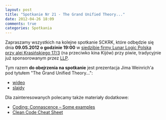```yaml
---
layout: post
title: "Spotkanie Nr 21 - The Grand Unified Theory..."
date: 2012-04-26 18:09
comments: true
categories: Spotkania
---
```


Zapraszamy wszystkich na kolejne spotkanie SCKRK, które odbędzie się dnia **09.05.2012 o godzinie 19:00** w [siedzibie firmy Lunar Logic Polska przy alei Krasińskiego 17/3][llp_mapka] (na przeciwko kina Kijów) przy piwie, tradycyjnie już sponsorowanym przez [LLP][llp].

Tym razem **do obejrzenia na spotkanie** jest prezentacja Jima Weinrich'a pod tytułem "The Grand Unified Theory...":

* [wideo][grand_theory_video]
* [slajdy][grand_theory_slides]

Dla zainteresowanych polecamy także materiały dodatkowe:

* [Coding: Connascence – Some examples][connascence_examples]
* [Clean Code Cheat Sheet][clean_code_cheat_sheet]

[llp]: http://lunarlogicpolska.com/
[llp_mapka]: http://g.co/maps/2x44j
[grand_theory_slides]: http://www.slideshare.net/LittleBIGRuby/the-building-blocks-of-modularity
[grand_theory_video]: http://aac2009.confreaks.com/06-feb-2009-11-00-the-grand-unified-theory-jim-weirich.html
[connascence_examples]: http://www.markhneedham.com/blog/2009/10/28/coding-connascence-some-examples/
[clean_code_cheat_sheet]: http://reborg.tumblr.com/post/82362851/clean-code-cheat-sheet
